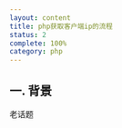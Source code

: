 ```yaml
---
layout: content
title: php获取客户端ip的流程
status: 2
complete: 100% 
category: php
---
```


## 一. 背景

老话题

